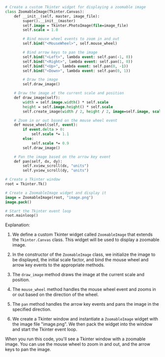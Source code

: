 ```tcl
# Create a custom Tkinter widget for displaying a zoomable image
class ZoomableImage(Tkinter.Canvas):
    def __init__(self, master, image_file):
        super().__init__(master)
        self.image = Tkinter.PhotoImage(file=image_file)
        self.scale = 1.0

        # Bind mouse wheel events to zoom in and out
        self.bind("<MouseWheel>", self.mouse_wheel)

        # Bind arrow keys to pan the image
        self.bind("<Left>", lambda event: self.pan(-1, 0))
        self.bind("<Right>", lambda event: self.pan(1, 0))
        self.bind("<Up>", lambda event: self.pan(0, -1))
        self.bind("<Down>", lambda event: self.pan(0, 1))

        # Draw the image
        self.draw_image()

    # Draw the image at the current scale and position
    def draw_image(self):
        width = self.image.width() * self.scale
        height = self.image.height() * self.scale
        self.create_image(width / 2, height / 2, image=self.image, scale=self.scale)

    # Zoom in or out based on the mouse wheel event
    def mouse_wheel(self, event):
        if event.delta > 0:
            self.scale *= 1.1
        else:
            self.scale *= 0.9
        self.draw_image()

    # Pan the image based on the arrow key event
    def pan(self, dx, dy):
        self.xview_scroll(dx, "units")
        self.yview_scroll(dy, "units")

# Create a Tkinter window
root = Tkinter.Tk()

# Create a ZoomableImage widget and display it
image = ZoomableImage(root, "image.png")
image.pack()

# Start the Tkinter event loop
root.mainloop()
```

Explanation:

1. We define a custom Tkinter widget called `ZoomableImage` that extends the `Tkinter.Canvas` class. This widget will be used to display a zoomable image.

2. In the constructor of the `ZoomableImage` class, we initialize the image to be displayed, the initial scale factor, and bind the mouse wheel and arrow key events to the appropriate methods.

3. The `draw_image` method draws the image at the current scale and position.

4. The `mouse_wheel` method handles the mouse wheel event and zooms in or out based on the direction of the wheel.

5. The `pan` method handles the arrow key events and pans the image in the specified direction.

6. We create a Tkinter window and instantiate a `ZoomableImage` widget with the image file "image.png". We then pack the widget into the window and start the Tkinter event loop.

When you run this code, you'll see a Tkinter window with a zoomable image. You can use the mouse wheel to zoom in and out, and the arrow keys to pan the image.